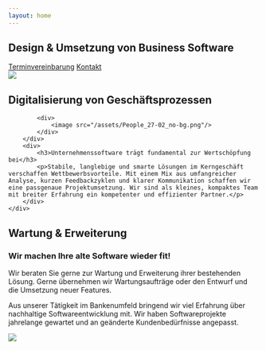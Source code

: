 ```yaml
---
layout: home
---
```


<section id="intro">
	<div class="wrapper flex">
		<div class="columns-2 flex-center">
			<div>
				<div class="text-container">
			      <h1>Design & Umsetzung von Business Software</h1>
				</div>
				<div class="flex-center">
				  <a class="btn btn-primary" target="_blank" href="https://calendly.com/effective-software/30min">Terminvereinbarung</a>
				  <a class="btn btn-secondary" target="_blank" href="mailto:{{ site.email }}">Kontakt</a>
				</div>
			</div>
			<div class="image-container">
				<image src="/assets/634ff007f47a4131d130bdfb_20943659_green.png"/>
			</div>
		</div>
	</div>
</section>
<section id="digitalisierung">
	<div class="wrapper">
		<div>
				<h2>Digitalisierung von Geschäftsprozessen</h2>
			</div>
		<div class="flex-center">
			
			<div>
				<image src="/assets/People_27-02_no-bg.png"/>
			</div>	
		</div>
		<div>
			<h3>Unternehmenssoftware trägt fundamental zur Wertschöpfung bei</h3>
			<p>Stabile, langlebige und smarte Lösungen im Kerngeschäft verschaffen Wettbewerbsvorteile. Mit einem Mix aus umfangreicher Analyse, kurzen Feedbackzyklen und klarer Kommunikation schaffen wir eine passgenaue Projektumsetzung. Wir sind als kleines, kompaktes Team mit breiter Erfahrung ein kompetenter und effizienter Partner.</p>
		</div>
	</div>
</section>
<section id="wartung">
	<div class="wrapper">
		<div>
			<div class="columns-2 flex-center">
				<div class="text-container">
					<h2>Wartung & Erweiterung</h2>
					<h3>Wir machen Ihre alte Software wieder fit!</h3>
				</div>
			</div>
			<div class="columns-2 flex-center">
				<div class="text-container">
					<p> Wir beraten Sie gerne zur Wartung und Erweiterung ihrer bestehenden Lösung. Gerne übernehmen wir Wartungsaufträge oder den Entwurf und die Umsetzung neuer Features. </p>
					<p>Aus unserer Tätigkeit im Bankenumfeld bringend wir viel Erfahrung über nachhaltige Softwareentwicklung mit. Wir haben Softwareprojekte jahrelange gewartet und an geänderte Kundenbedürfnisse angepasst. </p>
				</div>
				<div class="image-container">
					<image src="/assets/software-under-maintenance.png"/>
				</div>
			</div>
		</div>
	</div>
</section>
